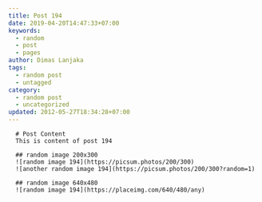 ```yaml
---
title: Post 194
date: 2019-04-20T14:47:33+07:00
keywords:
  - random
  - post
  - pages
author: Dimas Lanjaka
tags:
  - random post
  - untagged
category:
  - random post
  - uncategorized
updated: 2012-05-27T18:34:28+07:00
---
```


      # Post Content
      This is content of post 194

      ## random image 200x300
      ![random image 194](https://picsum.photos/200/300)
      ![another random image 194](https://picsum.photos/200/300?random=1)

      ## random image 640x480
      ![random image 194](https://placeimg.com/640/480/any)
      
